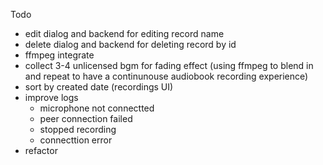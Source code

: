 Todo

- edit dialog and backend for editing record name
- delete dialog and backend for deleting record by id
- ffmpeg integrate
- collect 3-4 unlicensed bgm for fading effect (using ffmpeg to blend in and repeat to have a continunouse audiobook recording experience)
- sort by created date (recordings UI)
- improve logs
  - microphone not connectted
  - peer connection failed
  - stopped recording
  - connecttion error
- refactor
